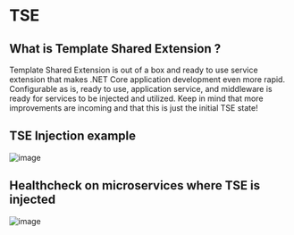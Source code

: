 # TSE
## What is Template Shared Extension ?

Template Shared Extension is out of a box and ready to use service extension that makes .NET Core application development even more rapid. Configurable as is, ready to use, application service, and middleware is ready for services to be injected and utilized. Keep in mind that more improvements are incoming and that this is just the initial TSE state!

## TSE Injection example
![image](https://user-images.githubusercontent.com/55215132/163680020-ffc9fd8f-fe6e-41ff-af71-d4b19a6fa92c.png)

## Healthcheck on microservices where TSE is injected
![image](https://user-images.githubusercontent.com/55215132/163681154-11083686-79ff-4394-8529-6634dde5a9cb.png)



   [dill]: <https://github.com/joemccann/dillinger>
   [git-repo-url]: <https://github.com/joemccann/dillinger.git>
   [john gruber]: <http://daringfireball.net>
   [df1]: <http://daringfireball.net/projects/markdown/>
   [markdown-it]: <https://github.com/markdown-it/markdown-it>
   [Ace Editor]: <http://ace.ajax.org>
   [node.js]: <http://nodejs.org>
   [Twitter Bootstrap]: <http://twitter.github.com/bootstrap/>
   [jQuery]: <http://jquery.com>
   [@tjholowaychuk]: <http://twitter.com/tjholowaychuk>
   [express]: <http://expressjs.com>
   [AngularJS]: <http://angularjs.org>
   [Gulp]: <http://gulpjs.com>

   [PlDb]: <https://github.com/joemccann/dillinger/tree/master/plugins/dropbox/README.md>
   [PlGh]: <https://github.com/joemccann/dillinger/tree/master/plugins/github/README.md>
   [PlGd]: <https://github.com/joemccann/dillinger/tree/master/plugins/googledrive/README.md>
   [PlOd]: <https://github.com/joemccann/dillinger/tree/master/plugins/onedrive/README.md>
   [PlMe]: <https://github.com/joemccann/dillinger/tree/master/plugins/medium/README.md>
   [PlGa]: <https://github.com/RahulHP/dillinger/blob/master/plugins/googleanalytics/README.md>
